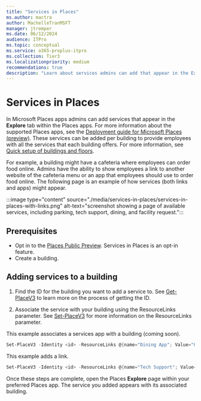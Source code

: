 ```yaml
---
title: "Services in Places"
ms.author: mactra
author: MachelleTranMSFT
manager: jtremper
ms.date: 06/12/2024
audience: ITPro
ms.topic: conceptual
ms.service: o365-proplus-itpro
ms.collection: Tier3
ms.localizationpriority: medium
recommendations: true
description: "Learn about services admins can add that appear in the Explore tab within Microsoft Places."
---
```


# Services in Places

In Microsoft Places apps admins can add services that appear in the **Explore** tab within the Places apps. For more information about the supported Places apps, see the [Deployment guide for Microsoft Places (preview)](deployment-guide-for-places.md). These services can be added per building to provide employees with all the services that each building offers. For more information, see [Quick setup of buildings and floors](get-started/quick-setup-buildings-floors.md).

For example, a building might have a cafeteria where employees can order food online. Admins have the ability to show employees a link to another website of the cafeteria menu or an app that employees should use to order food online. The following page is an example of how services (both links and apps) might appear.

:::image type="content" source="./media/services-in-places/services-in-places-with-links.png" alt-text="screenshot showing a page of available services, including parking, tech support, dining, and facility request.":::

## Prerequisites

- Opt in to the [Places Public Preview](opt-in-places-preview.md). Services in Places is an opt-in feature.
- Create a building.

## Adding services to a building

1. Find the ID for the building you want to add a service to. See [Get-PlaceV3](powershell/get-placev3.md) to learn more on the process of getting the ID.

2. Associate the service with your building using the ResourceLinks parameter. See [Set-PlaceV3](powershell/set-placev3.md) for more information on the ResourceLinks parameter.

This example associates a services app with a building (coming soon).

```powershell
Set-PlaceV3 -Identity <id> -ResourceLinks @{name="Dining App"; Value="0c7c95a9-b1e2-4725-9a25-793e4205739d"; type="MetaosApp”}
```

This example adds a link.

```powershell
Set-PlaceV3 -Identity <id> -ResourceLinks @{name="Tech Support"; Value="www.contoso.sharepoint.com/TechSupport"; type="URL”} 
```

Once these steps are complete, open the Places **Explore** page within your preferred Places app. The service you added appears with its associated building.
